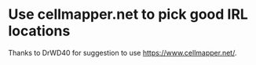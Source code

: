 # Use cellmapper.net to pick good IRL locations

Thanks to DrWD40 for suggestion to use <https://www.cellmapper.net/>.

